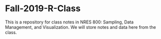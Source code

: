 # Fall-2019-R-Class
This is a repository for class notes in NRES 800: Sampling, Data Management, and Visualization. We will store notes and data here from the class.
